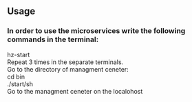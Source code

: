## Usage
### In order to use the microservices write the following commands in the terminal:<br>
hz-start<br>
Repeat 3 times in the separate terminals.<br>
Go to the directory of managment ceneter:<br>
cd bin<br>
./start/sh<br>
Go to the managment ceneter on the localohost<br>
